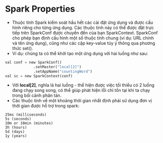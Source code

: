 # Spark Properties
- Thuộc tính Spark kiểm soát hầu hết các cài đặt ứng dụng và được cấu hình riêng cho từng ứng dụng. Các thuộc tính này có thể được đặt trực tiếp trên SparkConf được chuyển đến của bạn SparkContext. SparkConf cho phép bạn định cấu hình một số thuộc tính chung (ví dụ: URL chính và tên ứng dụng), cũng như các cặp key-value tùy ý thông qua phương thức set().
- Ví dụ: chúng ta có thể khởi tạo một ứng dụng với hai luồng như sau:

```python
val conf = new SparkConf()
             .setMaster("local[2]")
             .setAppName("countingWord")
val sc = new SparkContext(conf)
```
- Với **local[2]**, nghĩa là hai luồng - thể hiện được việc tối thiểu có 2 luồng đang chạy song song, có thể giúp phát hiện lỗi chỉ tồn tại khi ta chạy trong bối cảnh phân tán.
- Các thuộc tính về một khoảng thời gian nhất định phải sử dụng đơn vị thời gian được hỗ trợ trong spark:
```note
25ms (milliseconds)
5s (seconds)
10m or 10min (minutes)
3h (hours)
5d (days)
1y (years)
```



